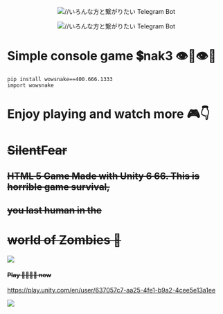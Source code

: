 
<p align="center">
  <img alt= "//いろんな方と繋がりたい Telegram Bot" src="https://media.tenor.com/sudbuhktk-aaaaam/ne-znayu-dclxviclan.gif" />
</p>

<p align="center">
  <img alt="//いろんな方と繋がりたい Telegram Bot" src="https://tenor.com/uPHz1PPcaTr.gif" />
</p>

# Simple console game 💲nak3 👁👄👁💬

```
pip install wowsnake==400.666.1333
import wowsnake
```

# Enjoy playing and watch more 🎮👇

# ~~SilentFear~~
## ~~HTML 5 Game Made with Unity 6 66. This is horrible game survival,~~

## ~~you last human in the~~

# ~~world of Zombies 🚸~~

![](https://tenor.com/h9oKSRAlqDX.gif)

#### ~~Play 🤡💢💬👀 now~~ 

https://play.unity.com/en/user/637057c7-aa25-4fe1-b9a2-4cee5e13a1ee

![](https://tenor.com/gAR6CI3d99o.gif)
